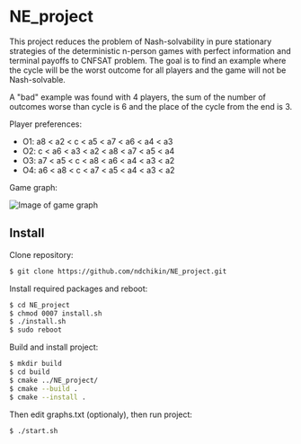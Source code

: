 # NE_project
This project reduces the problem of Nash-solvability in pure stationary strategies of the deterministic n-person games with perfect information and terminal payoffs to CNFSAT problem. The goal is to find an example where the cycle will be the worst outcome for all players and the game will not be Nash-solvable.  

A "bad" example was found with 4 players, the sum of the number of outcomes worse than cycle is 6 and the place of the cycle from the end is 3.

Player preferences:

* O1: a8 < a2 < c < a5 < a7 < a6 < a4 < a3
* O2: c < a6 < a3 < a2 < a8 < a7 < a5 < a4
* O3: a7 < a5 < c < a8 < a6 < a4 < a3 < a2
* O4: a6 < a8 < c < a7 < a5 < a4 < a3 < a2

Game graph:

![Image of game graph](https://github.com/ndchikin/NE_project/blob/master/graph.png)
## Install
Clone repository:
```bash
$ git clone https://github.com/ndchikin/NE_project.git
```
Install required packages and reboot:
```bash
$ cd NE_project
$ chmod 0007 install.sh
$ ./install.sh
$ sudo reboot
```
Build and install project:
```bash
$ mkdir build
$ cd build
$ cmake ../NE_project/
$ cmake --build .
$ cmake --install .
```
Then edit graphs.txt (optionaly), then run project:
```bash
$ ./start.sh
```

